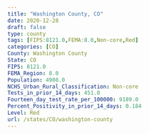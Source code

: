 ```yaml
---
title: "Washington County, CO"
date: 2020-12-28
draft: false
type: county
tags: [FIPS:8121.0,FEMA:8.0,Non-core,Red]
categories: [CO]
County: Washington County
State: CO
FIPS: 8121.0
FEMA_Region: 8.0
Population: 4908.0
NCHS_Urban_Rural_Classification: Non-core
Tests_in_prior_14_days: 451.0
Fourteen_day_test_rate_per_100000: 9189.0
Percent_Positivity_in_prior_14_days: 0.184
Level: Red
url: /states/CO/washington-county
---
```



